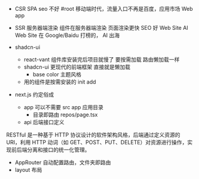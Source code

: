 - CSR SPA seo 不好 #root
  移动端时代，流量入口不再是百度，应用市场
  Web app

- SSR 服务器端渲染
  组件在服务器端渲染
  页面渲染更快 SEO 好
  Web Site
  AI Web Site 在 Google/Baidu 打榜的，
  AI 出海

- shadcn-ui
  - react-vant 组件库安装完后项目就慢了
    要按需加载 路由懒加载一样
  - shadcn-ui 更现代的前端框架
    直接就是懒加载
    - base color 主题风格
  - 用的组件是按需安装的
    init
    add
- next.js 约定俗成
  - app
    可以不需要 src
    app 应用目录
    - 目录即路由
      repos/page.tsx
  - api
    后端接口定义

RESTful 是一种基于 HTTP 协议设计的软件架构风格，后端通过定义资源的 URI，利用 HTTP 动词（如 GET、POST、PUT、DELETE）对资源进行操作，实现前后端分离和接口的统一化管理。

- AppRouter
  自动配置路由，文件夹即路由
- layout
  布局
